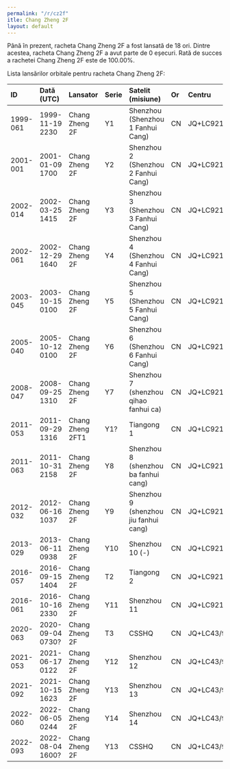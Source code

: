 ```yaml
---
permalink: "/r/cz2f"
itle: Chang Zheng 2F
layout: default
---
```


Până în prezent, racheta Chang Zheng 2F a fost lansată de 18 ori.
Dintre acestea, racheta Chang Zheng 2F a avut parte de 0 eșecuri.
Rată de succes a rachetei Chang Zheng 2F este de 100.00%.

Lista lansărilor orbitale pentru racheta Chang Zheng 2F:


| ID       | Dată (UTC)       | Lansator         | Serie   | Satelit (misiune)                     | Or   | Centru     | R   |
|:---------|:-----------------|:-----------------|:--------|:--------------------------------------|:-----|:-----------|:----|
| 1999-061 | 1999-11-19 2230  | Chang Zheng 2F   | Y1      | Shenzhou (Shenzhou 1 Fanhui Cang)     | CN   | JQ+LC921   | S   |
| 2001-001 | 2001-01-09 1700  | Chang Zheng 2F   | Y2      | Shenzhou 2 (Shenzhou 2 Fanhui Cang)   | CN   | JQ+LC921   | S   |
| 2002-014 | 2002-03-25 1415  | Chang Zheng 2F   | Y3      | Shenzhou 3 (Shenzhou 3 Fanhui Cang)   | CN   | JQ+LC921   | S   |
| 2002-061 | 2002-12-29 1640  | Chang Zheng 2F   | Y4      | Shenzhou 4 (Shenzhou 4 Fanhui Cang)   | CN   | JQ+LC921   | S   |
| 2003-045 | 2003-10-15 0100  | Chang Zheng 2F   | Y5      | Shenzhou 5 (Shenzhou 5 Fanhui Cang)   | CN   | JQ+LC921   | S   |
| 2005-040 | 2005-10-12 0100  | Chang Zheng 2F   | Y6      | Shenzhou 6 (Shenzhou 6 Fanhui Cang)   | CN   | JQ+LC921   | S   |
| 2008-047 | 2008-09-25 1310  | Chang Zheng 2F   | Y7      | Shenzhou 7 (shenzhou qihao fanhui ca) | CN   | JQ+LC921   | S   |
| 2011-053 | 2011-09-29 1316  | Chang Zheng 2FT1 | Y1?     | Tiangong 1                            | CN   | JQ+LC921   | S   |
| 2011-063 | 2011-10-31 2158  | Chang Zheng 2F   | Y8      | Shenzhou 8 (shenzhou ba fanhui cang)  | CN   | JQ+LC921   | S   |
| 2012-032 | 2012-06-16 1037  | Chang Zheng 2F   | Y9      | Shenzhou 9 (shenzhou jiu fanhui cang) | CN   | JQ+LC921   | S   |
| 2013-029 | 2013-06-11 0938  | Chang Zheng 2F   | Y10     | Shenzhou 10 (-)                       | CN   | JQ+LC921   | S   |
| 2016-057 | 2016-09-15 1404  | Chang Zheng 2F   | T2      | Tiangong 2                            | CN   | JQ+LC921   | S   |
| 2016-061 | 2016-10-16 2330  | Chang Zheng 2F   | Y11     | Shenzhou 11                           | CN   | JQ+LC921   | S   |
| 2020-063 | 2020-09-04 0730? | Chang Zheng 2F   | T3      | CSSHQ                                 | CN   | JQ+LC43/91 | S   |
| 2021-053 | 2021-06-17 0122  | Chang Zheng 2F   | Y12     | Shenzhou 12                           | CN   | JQ+LC43/91 | S   |
| 2021-092 | 2021-10-15 1623  | Chang Zheng 2F   | Y13     | Shenzhou 13                           | CN   | JQ+LC43/91 | S   |
| 2022-060 | 2022-06-05 0244  | Chang Zheng 2F   | Y14     | Shenzhou 14                           | CN   | JQ+LC43/91 | S   |
| 2022-093 | 2022-08-04 1600? | Chang Zheng 2F   | Y13     | CSSHQ                                 | CN   | JQ+LC43/91 | S   |

